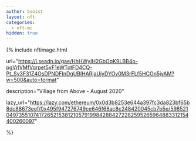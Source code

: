 ```yaml
---
author: bsoist
layout: nft
categories:
  - nft-mc
hidden: true
---
```

{% include nftimage.html 

url="https://i.seadn.io/gae/HhHWyIH2GbOqK9LBB4o-pgVrlVMfVqrpet5vF1eWTotFD4CQ-Pt_Sy3F31Z4OsDPNDFInDgUBIHARjaUjyDYOv0M3rFLf5HCOn5jvAM?w=500&auto=format"

description="Village from Above - August 2020"

lazy_url="https://lazy.com/ethereum/0x0d3b8253e644a397fc3da823bf65b8dc88673eef/0x495f947276749ce646f68ac8c248420045cb7b5e/5985210497355107417265215381210579199842884272282595265964883312154400260097"

%}

